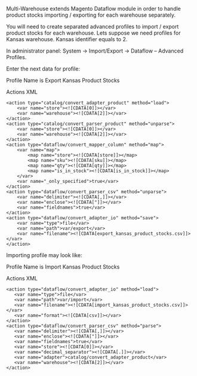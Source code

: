 Multi-Warehouse extends Magento Dataflow module in order to handle product stocks importing / exporting for each warehouse separately.

You will need to create separated advanced profiles to import / export product stocks for each warehouse. Lets suppose we need profiles for Kansas warehouse. Kansas identifier equals to 2.

In administrator panel: System -> Import/Export -> Dataflow – Advanced Profiles.

Enter the next data for profile:

Profile Name is Export Kansas Product Stocks

Actions XML

    <action type="catalog/convert_adapter_product" method="load">
        <var name="store"><![CDATA[0]]></var>
        <var name="warehouse"><![CDATA[2]]></var>
    </action>
    <action type="catalog/convert_parser_product" method="unparse">
        <var name="store"><![CDATA[0]]></var>
        <var name="warehouse"><![CDATA[2]]></var>
    </action>
    <action type="dataflow/convert_mapper_column" method="map">
        <var name="map">
            <map name="store"><![CDATA[store]]></map>
            <map name="sku"><![CDATA[sku]]></map>
            <map name="qty"><![CDATA[qty]]></map>
            <map name="is_in_stock"><![CDATA[is_in_stock]]></map>
        </var>
        <var name="_only_specified">true</var>
    </action>
    <action type="dataflow/convert_parser_csv" method="unparse">
        <var name="delimiter"><![CDATA[,]]></var>
        <var name="enclose"><![CDATA["]]></var>
        <var name="fieldnames">true</var>
    </action>
    <action type="dataflow/convert_adapter_io" method="save">
        <var name="type">file</var>
        <var name="path">var/export</var>
        <var name="filename"><![CDATA[export_kansas_product_stocks.csv]]></var>
    </action>

Importing profile may look like:

Profile Name is Import Kansas Product Stocks

Actions XML


    <action type="dataflow/convert_adapter_io" method="load">
       <var name="type">file</var>
       <var name="path">var/import</var>
       <var name="filename"><![CDATA[import_kansas_product_stocks.csv]]></var>
       <var name="format"><![CDATA[csv]]></var>
    </action>
    <action type="dataflow/convert_parser_csv" method="parse">
       <var name="delimiter"><![CDATA[,]]></var>
       <var name="enclose"><![CDATA["]]></var>
       <var name="fieldnames">true</var>
       <var name="store"><![CDATA[0]]></var>
       <var name="decimal_separator"><![CDATA[.]]></var>
       <var name="adapter">catalog/convert_adapter_product</var>
       <var name="warehouse"><![CDATA[2]]></var>
    </action>

